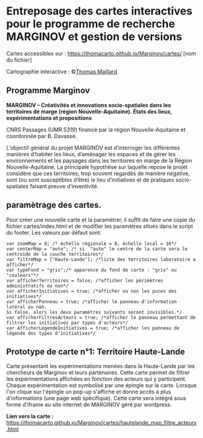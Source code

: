 # Entreposage des cartes interactives pour le programme de recherche MARGINOV et gestion de versions

Cartes accessibles sur : https://thomacarto.github.io/Marginov/cartes/ [nom du fichier]

Cartographie interactive : ©[Thomas Maillard](https://cv.archives-ouvertes.fr/thomas-maillard "CV_T-Maillard") 

## Programme Marginov


**MARGINOV – Créativités et innovations socio-spatiales dans les territoires de marge (région Nouvelle-Aquitaine). États des lieux, expérimentations et propositions**

CNRS Passages (UMR 5319) financé par la région Nouvelle-Aquitaine et coordonnée par B. Davasse.

L’objectif général du projet MARGINOV est d’interroger les différentes manières d’habiter les lieux, d’aménager les espaces et de gérer les environnements et les paysages dans les territoires en marge de la Région Nouvelle-Aquitaine. La principale hypothèse sur laquelle repose le projet considère que ces territoires, trop souvent regardés de manière négative, sont (ou sont susceptibles d’être) le lieu d’initiatives et de pratiques socio-spatiales faisant preuve d’inventivité.

## paramètrage des cartes.

Pour créer une nouvelle carte et la paramètrer, il suffit de faire une copie du fichier cartes/index.html et de modifier les paramètres situés dans le script du footer. Les valeurs par défaut sont:

~~~~
var zoomMap = 8; /* échelle régionale = 8, échelle local = 16*/
var centerMap = "auto"; /* si  "auto" le centre de la carte sera le centroide de la couche territoires*/
var filtreMap = ["Haute-Lande"]; /*liste des territoires laboratoire a afficher*/
var typeFond = "gris";/* apparence du fond de carte : "gris" ou "couleurs"*/
var afficherTerritoires = false; /*afficher les périmètres administratifs ou non*/
var afficherInitiatives = true; /*afficher ou non les puces des initiatives*/
var afficherPanneau = true; /*afficher le panneau d'information latéral ou non. 
Si false, alors les deux paramètres suivants seront invisibles.*/
var afficherFiltresActeurs = true; /*afficher le panneau permettant de filtrer les initiatives par types d'acteurs*/
var AfficherLegendeInitiatives = true; /*afficher les panneau de légende des types d'initiatives*/

~~~~


## Prototype de carte n°1: Territoire Haute-Lande

Carte présentant les expérimentations menées dans la Haute-Lande par les chercheurs de Marginov et leurs partenaires. Cette carte permet de filtrer les expérimentations affichées en fonction des acteurs qui y participent. Chaque expérimentation est symbolisé par une épingle sur la carte. Lorsque l'on clique sur l'épingle un pop-up s'affiche et donne accès à plus d'informations (une page web spécifique). Cette carte sera intégré sous forme d'iframe au site internet de MARGINOV géré par wordpress.

**Lien vers la carte :** https://thomacarto.github.io/Marginov/cartes/hautelande_map_filtre_acteurs.html




